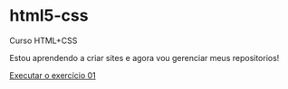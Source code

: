 # html5-css
Curso HTML+CSS


Estou aprendendo a criar sites e agora vou gerenciar meus repositorios!

<a href="https://github.com/EduadoVieira/html5-css/tree/main/exercicios/ex1%20-%20ola%20mundo/index.html">Executar o exercício 01</a>
